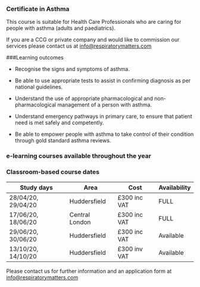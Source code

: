 ### Certificate in Asthma

This course is suitable for Health Care Professionals who are caring for people with asthma (adults and paediatrics). 

If you are a CCG or private company and would like to commission our services please contact us at info@respiratorymatters.com

###Learning outcomes

* Recognise the signs and symptoms of asthma.

* Be able to use appropriate tests to assist in confirming diagnosis as per national guidelines.

* Understand the use of appropriate pharmacological and non-pharmacological management of a person with asthma.

* Understand emergency pathways in primary care, to ensure that patient need is met safely and competently.

* Be able to empower people with asthma to take control of their condition through gold standard asthma reviews.


### e-learning courses available throughout the year

### Classroom-based course dates

|Study days          |	Area          | Cost       | Availability|
|--------------------|---------------|-------------|-------------
| 28/04/20, 29/04/20 | Huddersfield  | £300 inc VAT|FULL         |
| 17/06/20, 18/06/20 | Central London| £300 inc VAT|FULL         |
| 29/06/20, 30/06/20 | Huddersfield  | £300 inc VAT|Available    |
| 13/10/20, 14/10/20 | Huddersfield  | £300 inv VAT| Available   |


Please contact us for further information and an application form at info@respiratorymatters.com
